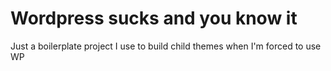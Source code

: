 # Wordpress sucks and you know it

Just a boilerplate project I use to build child themes when I'm forced to use WP
